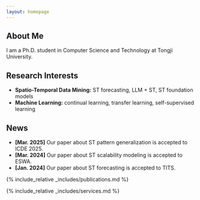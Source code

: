 ```yaml
---
layout: homepage
---
```


## About Me

I am a Ph.D. student in Computer Science and Technology at Tongji University.

## Research Interests

- **Spatio-Temporal Data Mining:** ST forecasting, LLM + ST, ST foundation models
- **Machine Learning:** continual learning, transfer learning, self-supervised learning

## News

- **[Mar. 2025]** Our paper about ST pattern generalization is accepted to ICDE 2025.
- **[Mar. 2024]** Our paper about ST scalability modeling is accepted to ESWA.
- **[Jan. 2024]** Our paper about ST forecasting is accepted to TITS.


{% include_relative _includes/publications.md %}

{% include_relative _includes/services.md %}
